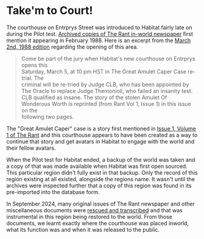 

#  Take'm to Court! 

The courthouse on Entrprys Street was introduced to Habitat fairly late on during the Pilot test. [Archived copies of The Rant in-world newspaper](https://frandallfarmer.github.io/neohabitat-doc/docs/historical/HabitatDocuments.html) first mention it appearing in February 1988. Here is an excerpt from the [March 2nd, 1988 edition](https://frandallfarmer.github.io/neohabitat-doc/docs/historical/Text/text-03021988-rant-vol2-no8.json.html) regarding the opening of this area.

> Come be part of the jury when Habitat's
 new courthouse on Entrprys opens this  
 Saturday, March 5, at 10 pm HST in The 
 Great Amulet Caper Case re-trial. The  
 criminal will be re-tried by Judge CLB,
 who has been appointed by The Oracle to
 replace Judge Themonioli, who failed an
 insanity test. CLB qualified as insane.
 The story of the stolen Amulet Of      
 Wonderous Worth is reprinted (from Rant
 Vol 1, Issue 1) in this issue on the   
 following two pages.
 
 The "Great Amulet Caper" case is a story first mentioned in [Issue 1, Volume 1 of The Rant](https://frandallfarmer.github.io/neohabitat-doc/docs/historical/Text/text-08171987-rant-vol1-no1.json.html) and this courthouse appears to have been created as a way to continue that story and get avatars in Habitat to engage with the world and their fellow avatars.
 
 When the Pilot test for Habitat ended, a backup of the world was taken and a copy of that was made available when Habitat was first open sourced. This particular region didn't fully exist in that backup. Only the record of this region existing at all existed, alongside the regions name. It wasn't until the archives were inspected further that a copy of this region was found in its pre-imported into the database form.
 
 In September 2024, many original issues of The Rant newspaper and other miscellaneous documents were [rescued and transcribed](https://frandallfarmer.github.io/neohabitat-doc/docs/historical/Text/text-savingthepasttextrestoration.json.html) and that was instrumental in this region being restored to the world. From those documents, we learnt exactly where the courthouse was placed inworld, what its function was and when it was released to the public.